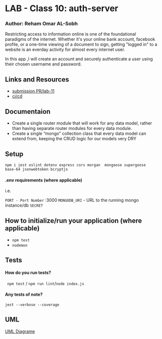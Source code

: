 # LAB - Class 10: auth-server
### Author: Reham Omar AL-Sobh

Restricting access to information online is one of the foundational paradigms of the internet. Whether it's your online bank account, facebook profile, or a one-time viewing of a document to sign, getting "logged in" to a website is an everday activity for almost every internet user.

In this app ,I will create an account and securely authenticate a user using their chosen username and password.

 ## Links and Resources
 - [submission PR/lab-11]()
 - [ci/cd]()
 
 ## Documentaion

 - Create a single router module that will work for any data model, rather than having separate router modules for every data module.
 - Create a single “mongo” collection class that every data model can extend from, keeping the CRUD logic for our models  very DRY
 
 ## Setup

 `npm i jest eslint dotenv express cors morgan  mongoose supergoose base-64 jsonwebtoken bcryptjs`

 #### .env requirements (where applicable)
  i.e.

  `PORT - Port Number` :3000
  `MONGODB_URI` - URL to the running mongo instance/db
  `SECRET`

  ## How to initialize/run your application (where applicable)
   * `npm test`
   * `nodemon`

  ## Tests

  #### How do you run tests?
  ` npm test` / `npm run lint`/`node index.js `
  #### Any tests of note?
   `jest --verbose --coverage`


## UML

[UML Diagrame ](assest/)